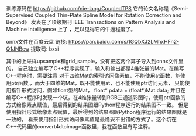 训练源码在 https://github.com/nie-lang/CoupledTPS 
它的论文名称是《Semi-Supervised Coupled Thin-Plate Spline Model for Rotation Correction and Beyond》
发表在了顶级期刊 IEEE Transactions on Pattern Analysis and Machine Intelligence 上了
，足以见得它的牛逼程度了。

onnx文件在百度云盘 链接: https://pan.baidu.com/s/1GQbXJ2LMhxHFn2-Q1JNBcw 提取码: bxsi

其中的上采样upsample和grid_sample，没有把这两个算子导入到onnx文件里的，
自己独立编写了C++程序实现了，输入和输出都是4维张量的Mat。在编写C++程序时，需要注意
对于四维Mat的索引访问像素值，不能使用at函数，能使用ptr函数,，而大于四维的Mat，既不能使用at，也不能使用ptr访问元素，
只能使用指针形式访问，例如float型的Mat， float* pdata = (float*)Mat.data;
并且在编写C++程序时发现一个坑，在4维张量转到RGB三通道彩图时，使用ptr函数的方式给像素点赋值，最后得到的结果图跟Python程序运行的结果图不一致。
但是使用指针形式给像素点赋值，最后得到的结果图跟Python程序运行的结果图就是一致的，
看来使用指针形式访问像素值是最稳妥不出错的方式了。这个坑在C++代码里的convert4dtoimage函数里，我在函数里有写注释。
